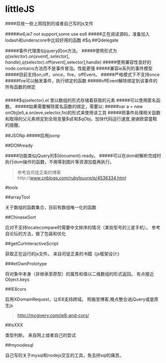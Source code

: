 # littleJS



####存放一些上网找到的或者自己写的js文件

#####ie6,ie7 not support,some use es6
#####正在阅读源码，准备加入lodash和underscore中比较好用的函数
#$q
##Qdelegate

#####事件代理类似jquery的on方法。
#####使用形式为$q(selector).on(event[,selector],handle),$q(selector).off(event[,selector],handle)
#####使用兼容性良好的node.contains方法而不是事件冒泡。性能更强
#####兼容ie系列的事件模型
#####目前支持on,off，once，fire，offEvent。
#####严格模式下不支持once
#####fire可以触发事件，执行绑定的函数
#####offEvent解除绑定到该事件的所有函数的绑定
#####
#####$q(selector).el 里以数组的形式存储着获取的元素
#####可以使用匿名函数。
#####如果需要解除匿名函数的绑定，需要以:
#####var a = new onObj(el),a.on(eve,selector,fn)的形式来使用该工具
#####把事件处理相关函数和取得的父元素绑定到全局变量$qE和$qObj，加快代码运行速度,谢谢欧碧童鞋的提醒。

##JSONp
#####启用jsonp

##DOMready

#####功能类似jQuery的$(document).ready。
#####可以在dom树解析完成时执行dom操作的函数，不用等到图片等资源加载再执行。

>参考自司徒正美的博客http://www.cnblogs.com/rubylouvre/p/4536334.html

#tools

##arrayTool 

关于数组的函数集合，目前有数组唯一化的函数


##ChineseSort

应对不支持localecompare时需要中文排序的情况（某些型号的三星手机）。
参考自论坛的方法，做了包装和优化



##getCurInteractiveScript

获取正在运行的js文件。
来自司徒正美的书籍《js框架设计》



###etOwnPrototype

将对象中本身（非继承至原型）的属性和值以二维数组的形式返回。
有点接近Object.keys



##IE8cors

启用XDomainRequest，让IE8支持跨域。
照搬至博客,晚点整合进jQuery或是原生js

>http://mcgivery.com/ie8-and-cors/



##isXXX

类型判断。
来自网上或者自己的尝试



##mynodesql

自己写的关于mysql和nodejs交互的工具，免去拼sql的痛苦。





